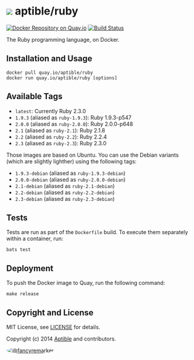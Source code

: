 # ![](https://gravatar.com/avatar/11d3bc4c3163e3d238d558d5c9d98efe?s=64) aptible/ruby

[![Docker Repository on Quay.io](https://quay.io/repository/aptible/ruby/status)](https://quay.io/repository/aptible/ruby)
[![Build Status](https://travis-ci.org/aptible/docker-ruby.svg?branch=master)](https://travis-ci.org/aptible/docker-ruby)

The Ruby programming language, on Docker.

## Installation and Usage

    docker pull quay.io/aptible/ruby
    docker run quay.io/aptible/ruby [options]

## Available Tags

* `latest`: Currently Ruby 2.3.0
* `1.9.3` (aliased as `ruby-1.9.3`): Ruby 1.9.3-p547
* `2.0.0` (aliased as `ruby-2.0.0`): Ruby 2.0.0-p648
* `2.1`   (aliased as `ruby-2.1`):   Ruby 2.1.8
* `2.2`   (aliased as `ruby-2.2`):   Ruby 2.2.4
* `2.3`   (aliased as `ruby-2.3`):   Ruby 2.3.0

Those images are based on Ubuntu. You can use the Debian variants (which are slightly lighther)
using the following tags:

* `1.9.3-debian` (aliased as `ruby-1.9.3-debian`)
* `2.0.0-debian` (aliased as `ruby-2.0.0-debian`)
* `2.1-debian`   (aliased as `ruby-2.1-debian`)
* `2.2-debian`   (aliased as `ruby-2.2-debian`)
* `2.3-debian`   (aliased as `ruby-2.3-debian`)

## Tests

Tests are run as part of the `Dockerfile` build. To execute them separately within a container, run:

    bats test

## Deployment

To push the Docker image to Quay, run the following command:

    make release

## Copyright and License

MIT License, see [LICENSE](LICENSE.md) for details.

Copyright (c) 2014 [Aptible](https://www.aptible.com) and contributors.

[<img src="https://s.gravatar.com/avatar/f7790b867ae619ae0496460aa28c5861?s=60" style="border-radius: 50%;" alt="@fancyremarker" />](https://github.com/fancyremarker)
